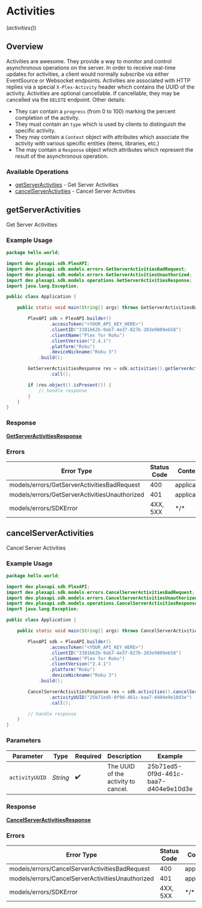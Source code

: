 # Activities
(*activities()*)

## Overview

Activities are awesome. They provide a way to monitor and control asynchronous operations on the server. In order to receive real-time updates for activities, a client would normally subscribe via either EventSource or Websocket endpoints.
Activities are associated with HTTP replies via a special `X-Plex-Activity` header which contains the UUID of the activity.
Activities are optional cancellable. If cancellable, they may be cancelled via the `DELETE` endpoint. Other details:
- They can contain a `progress` (from 0 to 100) marking the percent completion of the activity.
- They must contain an `type` which is used by clients to distinguish the specific activity.
- They may contain a `Context` object with attributes which associate the activity with various specific entities (items, libraries, etc.)
- The may contain a `Response` object which attributes which represent the result of the asynchronous operation.


### Available Operations

* [getServerActivities](#getserveractivities) - Get Server Activities
* [cancelServerActivities](#cancelserveractivities) - Cancel Server Activities

## getServerActivities

Get Server Activities

### Example Usage

```java
package hello.world;

import dev.plexapi.sdk.PlexAPI;
import dev.plexapi.sdk.models.errors.GetServerActivitiesBadRequest;
import dev.plexapi.sdk.models.errors.GetServerActivitiesUnauthorized;
import dev.plexapi.sdk.models.operations.GetServerActivitiesResponse;
import java.lang.Exception;

public class Application {

    public static void main(String[] args) throws GetServerActivitiesBadRequest, GetServerActivitiesUnauthorized, Exception {

        PlexAPI sdk = PlexAPI.builder()
                .accessToken("<YOUR_API_KEY_HERE>")
                .clientID("3381b62b-9ab7-4e37-827b-203e9809eb58")
                .clientName("Plex for Roku")
                .clientVersion("2.4.1")
                .platform("Roku")
                .deviceNickname("Roku 3")
            .build();

        GetServerActivitiesResponse res = sdk.activities().getServerActivities()
                .call();

        if (res.object().isPresent()) {
            // handle response
        }
    }
}
```

### Response

**[GetServerActivitiesResponse](../../models/operations/GetServerActivitiesResponse.md)**

### Errors

| Error Type                                    | Status Code                                   | Content Type                                  |
| --------------------------------------------- | --------------------------------------------- | --------------------------------------------- |
| models/errors/GetServerActivitiesBadRequest   | 400                                           | application/json                              |
| models/errors/GetServerActivitiesUnauthorized | 401                                           | application/json                              |
| models/errors/SDKError                        | 4XX, 5XX                                      | \*/\*                                         |

## cancelServerActivities

Cancel Server Activities

### Example Usage

```java
package hello.world;

import dev.plexapi.sdk.PlexAPI;
import dev.plexapi.sdk.models.errors.CancelServerActivitiesBadRequest;
import dev.plexapi.sdk.models.errors.CancelServerActivitiesUnauthorized;
import dev.plexapi.sdk.models.operations.CancelServerActivitiesResponse;
import java.lang.Exception;

public class Application {

    public static void main(String[] args) throws CancelServerActivitiesBadRequest, CancelServerActivitiesUnauthorized, Exception {

        PlexAPI sdk = PlexAPI.builder()
                .accessToken("<YOUR_API_KEY_HERE>")
                .clientID("3381b62b-9ab7-4e37-827b-203e9809eb58")
                .clientName("Plex for Roku")
                .clientVersion("2.4.1")
                .platform("Roku")
                .deviceNickname("Roku 3")
            .build();

        CancelServerActivitiesResponse res = sdk.activities().cancelServerActivities()
                .activityUUID("25b71ed5-0f9d-461c-baa7-d404e9e10d3e")
                .call();

        // handle response
    }
}
```

### Parameters

| Parameter                            | Type                                 | Required                             | Description                          | Example                              |
| ------------------------------------ | ------------------------------------ | ------------------------------------ | ------------------------------------ | ------------------------------------ |
| `activityUUID`                       | *String*                             | :heavy_check_mark:                   | The UUID of the activity to cancel.  | 25b71ed5-0f9d-461c-baa7-d404e9e10d3e |

### Response

**[CancelServerActivitiesResponse](../../models/operations/CancelServerActivitiesResponse.md)**

### Errors

| Error Type                                       | Status Code                                      | Content Type                                     |
| ------------------------------------------------ | ------------------------------------------------ | ------------------------------------------------ |
| models/errors/CancelServerActivitiesBadRequest   | 400                                              | application/json                                 |
| models/errors/CancelServerActivitiesUnauthorized | 401                                              | application/json                                 |
| models/errors/SDKError                           | 4XX, 5XX                                         | \*/\*                                            |